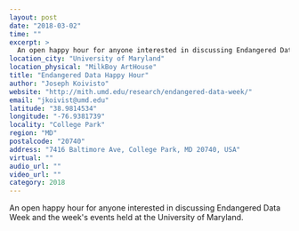 ```yaml
---
layout: post
date: "2018-03-02"
time: ""
excerpt: >
  An open happy hour for anyone interested in discussing Endangered Data Week and the week's events held at the University of Maryland...
location_city: "University of Maryland"
location_physical: "MilkBoy ArtHouse"
title: "Endangered Data Happy Hour"
author: "Joseph Koivisto"
website: "http://mith.umd.edu/research/endangered-data-week/"
email: "jkoivist@umd.edu"
latitude: "38.9814534"
longitude: "-76.9381739"
locality: "College Park"
region: "MD"
postalcode: "20740"
address: "7416 Baltimore Ave, College Park, MD 20740, USA"
virtual: ""
audio_url: ""
video_url: ""
category: 2018
---
```


An open happy hour for anyone interested in discussing Endangered Data Week and the week's events held at the University of Maryland.
